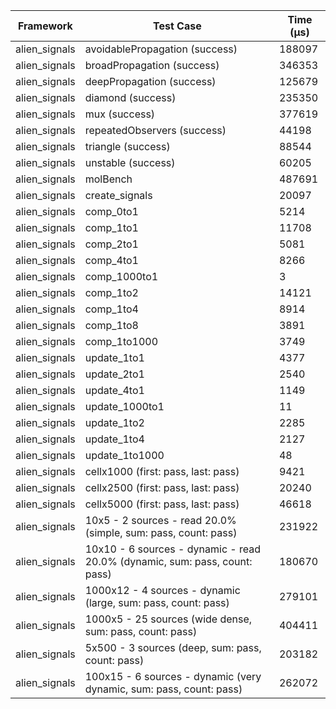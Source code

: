 | Framework | Test Case | Time (μs) |
| --- | --- | --- |
| alien_signals | avoidablePropagation (success) | 188097 |
| alien_signals | broadPropagation (success) | 346353 |
| alien_signals | deepPropagation (success) | 125679 |
| alien_signals | diamond (success) | 235350 |
| alien_signals | mux (success) | 377619 |
| alien_signals | repeatedObservers (success) | 44198 |
| alien_signals | triangle (success) | 88544 |
| alien_signals | unstable (success) | 60205 |
| alien_signals | molBench | 487691 |
| alien_signals | create_signals | 20097 |
| alien_signals | comp_0to1 | 5214 |
| alien_signals | comp_1to1 | 11708 |
| alien_signals | comp_2to1 | 5081 |
| alien_signals | comp_4to1 | 8266 |
| alien_signals | comp_1000to1 | 3 |
| alien_signals | comp_1to2 | 14121 |
| alien_signals | comp_1to4 | 8914 |
| alien_signals | comp_1to8 | 3891 |
| alien_signals | comp_1to1000 | 3749 |
| alien_signals | update_1to1 | 4377 |
| alien_signals | update_2to1 | 2540 |
| alien_signals | update_4to1 | 1149 |
| alien_signals | update_1000to1 | 11 |
| alien_signals | update_1to2 | 2285 |
| alien_signals | update_1to4 | 2127 |
| alien_signals | update_1to1000 | 48 |
| alien_signals | cellx1000 (first: pass, last: pass) | 9421 |
| alien_signals | cellx2500 (first: pass, last: pass) | 20240 |
| alien_signals | cellx5000 (first: pass, last: pass) | 46618 |
| alien_signals | 10x5 - 2 sources - read 20.0% (simple, sum: pass, count: pass) | 231922 |
| alien_signals | 10x10 - 6 sources - dynamic - read 20.0% (dynamic, sum: pass, count: pass) | 180670 |
| alien_signals | 1000x12 - 4 sources - dynamic (large, sum: pass, count: pass) | 279101 |
| alien_signals | 1000x5 - 25 sources (wide dense, sum: pass, count: pass) | 404411 |
| alien_signals | 5x500 - 3 sources (deep, sum: pass, count: pass) | 203182 |
| alien_signals | 100x15 - 6 sources - dynamic (very dynamic, sum: pass, count: pass) | 262072 |

